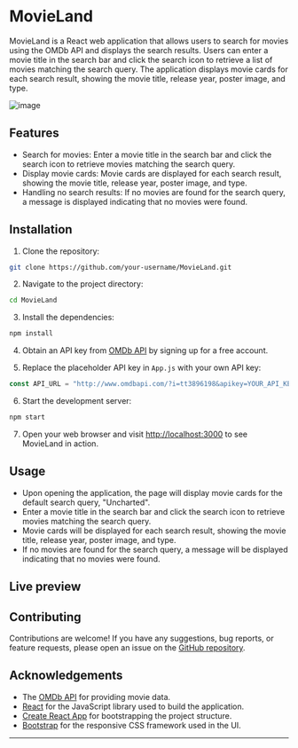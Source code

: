 # MovieLand

MovieLand is a React web application that allows users to search for movies using the OMDb API and displays the search results. Users can enter a movie title in the search bar and click the search icon to retrieve a list of movies matching the search query. The application displays movie cards for each search result, showing the movie title, release year, poster image, and type.

![image](https://github.com/aarushiagarwal131/React-Projects/assets/100944778/3dca6639-b2a4-43c3-918a-7c4a39351fea)


## Features

- Search for movies: Enter a movie title in the search bar and click the search icon to retrieve movies matching the search query.
- Display movie cards: Movie cards are displayed for each search result, showing the movie title, release year, poster image, and type.
- Handling no search results: If no movies are found for the search query, a message is displayed indicating that no movies were found.

## Installation

1. Clone the repository:

```bash
git clone https://github.com/your-username/MovieLand.git
```

2. Navigate to the project directory:

```bash
cd MovieLand
```

3. Install the dependencies:

```bash
npm install
```

4. Obtain an API key from [OMDb API](http://www.omdbapi.com/) by signing up for a free account.

5. Replace the placeholder API key in `App.js` with your own API key:

```javascript
const API_URL = "http://www.omdbapi.com/?i=tt3896198&apikey=YOUR_API_KEY";
```

6. Start the development server:

```bash
npm start
```

7. Open your web browser and visit [http://localhost:3000](http://localhost:3000) to see MovieLand in action.

## Usage

- Upon opening the application, the page will display movie cards for the default search query, "Uncharted".
- Enter a movie title in the search bar and click the search icon to retrieve movies matching the search query.
- Movie cards will be displayed for each search result, showing the movie title, release year, poster image, and type.
- If no movies are found for the search query, a message will be displayed indicating that no movies were found.

## Live preview




## Contributing

Contributions are welcome! If you have any suggestions, bug reports, or feature requests, please open an issue on the [GitHub repository](https://github.com/your-username/MovieLand/issues).

## Acknowledgements

- The [OMDb API](http://www.omdbapi.com/) for providing movie data.
- [React](https://reactjs.org/) for the JavaScript library used to build the application.
- [Create React App](https://create-react-app.dev/) for bootstrapping the project structure.
- [Bootstrap](https://getbootstrap.com/) for the responsive CSS framework used in the UI.

---

